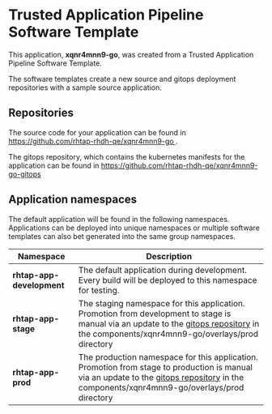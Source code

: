 # Trusted Application Pipeline Software Template

This application, **xqnr4mnn9-go**, was created from a Trusted Application Pipeline Software Template.

The software templates create a new source and gitops deployment repositories with a sample source application. 

## Repositories

The source code for your application can be found in [https://github.com/rhtap-rhdh-qe/xqnr4mnn9-go ](https://github.com/rhtap-rhdh-qe/xqnr4mnn9-go ).
 
The gitops repository, which contains the kubernetes manifests for the application can be found in 
[https://github.com/rhtap-rhdh-qe/xqnr4mnn9-go-gitops ](https://github.com/rhtap-rhdh-qe/xqnr4mnn9-go-gitops ) 

## Application namespaces 

The default application will be found in the following namespaces. Applications can be deployed into unique namespaces or multiple software templates can also bet generated into the same group namespaces.  

|  Namespace   |  Description   |  
| -------- | -------- |   
| **rhtap-app-development** | The default application during development. Every build will be deployed to this namespace for testing. | 
| **rhtap-app-stage** | The staging namespace for this application. Promotion from development to stage is manual via an update to the [gitops repository](https://github.com/rhtap-rhdh-qe/xqnr4mnn9-go-gitops ) in the components/xqnr4mnn9-go/overlays/prod directory |  
| **rhtap-app-prod** | The production namespace for this application. Promotion from stage to production is manual via an update to the [gitops repository](https://github.com/rhtap-rhdh-qe/xqnr4mnn9-go-gitops ) in the components/xqnr4mnn9-go/overlays/prod directory | 